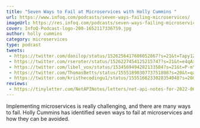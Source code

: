 ```yaml
---
title: "Seven Ways to Fail at Microservices with Holly Cummins "
url: https://www.infoq.com/podcasts/seven-ways-failing-microservices/
imageUrl: https://res.infoq.com/podcasts/seven-ways-failing-microservices/en/smallimage/InfoQ-Podcast-logo-200-1652117336759.jpg
cover: InfoQ-Podcast-logo-200-1652117336759.jpg
author: holly cummins
category: microservices
type: podcast
tweets:
 - https://twitter.com/danilop/status/1526256417686052867?s=21&t=Tapy1ZBzuMX1M8UtHTV55w
 - https://twitter.com/rseroter/status/1526227454125215747?s=21&t=e4qAxfwgVuXRZ4FXeBwfnw
 - https://twitter.com/libel_vox/status/1534569494282133504?s=21&t=P-mYr0Np1MkIrwgQxzpziw
 - https://twitter.com/ThomasBetts/status/1555189030773751808?s=20&t=qahMgGHKD9L980dBPdfd1w
 - https://twitter.com/kristhecodingu1/status/1555166233028354048?s=20&t=qahMgGHKD9L980dBPdfd1w
reviews: 
 - https://tinyletter.com/NetAPINotes/letters/net-api-notes-for-2022-06-07-issue-199
---
```


Implementing microservices is really challenging, and there are many ways to fail. Holly Cummins has identified seven ways to fail at microservices and how they can be avoided.